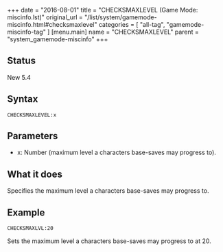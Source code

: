 +++
date = "2016-08-01"
title = "CHECKSMAXLEVEL (Game Mode: miscinfo.lst)"
original_url = "/list/system/gamemode-miscinfo.html#checksmaxlevel"
categories = [ "all-tag", "gamemode-miscinfo-tag" ]
[menu.main]
    name = "CHECKSMAXLEVEL"
    parent = "system_gamemode-miscinfo"
+++

## Status

New 5.4

## Syntax

`CHECKSMAXLEVEL:x`

## Parameters

-   x: Number (maximum level a characters base-saves
    may progress to).



What it does
------------

Specifies the maximum level a characters base-saves may progress to.

Example
-------

`CHECKSMAXLVL:20`

Sets the maximum level a characters base-saves may progress to at 20.


